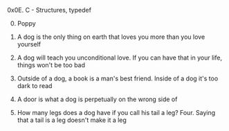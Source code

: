 0x0E. C - Structures, typedef

0. Poppy

1. A dog is the only thing on earth that loves you more than you love yourself

2. A dog will teach you unconditional love. If you can have that in your life, things won't be too bad

3. Outside of a dog, a book is a man's best friend. Inside of a dog it's too dark to read

4. A door is what a dog is perpetually on the wrong side of

5. How many legs does a dog have if you call his tail a leg? Four. Saying that a tail is a leg doesn't make it a leg

